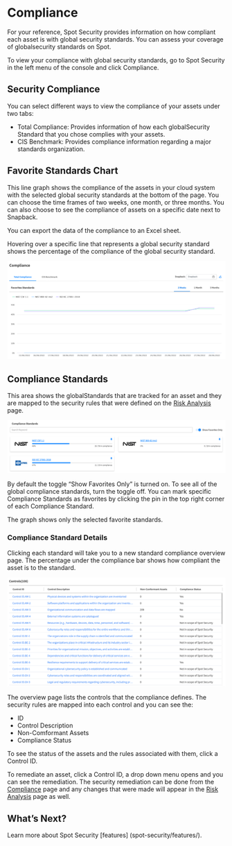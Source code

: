 # Compliance
For your reference, Spot Security provides information on how compliant each asset is with global security standards. You can assess your coverage of globalsecurity standards on Spot.

To view your compliance with global security standards, go to Spot Security in the left menu of the console and click Compliance.

## Security Compliance

You can select different ways to view the compliance of your assets under two tabs:
* Total Compliance: Provides information of how each globalSecurity Standard that you chose complies with your assets.
* CIS Benchmark: Provides compliance information regarding a major standards organization.

## Favorite Standards Chart

This line graph shows the compliance of the assets in your cloud system with the selected global security standards at the bottom of the page. You can choose the time frames of two weeks, one month, or three months. You can also choose to see the compliance of assets on a specific date next to Snapback.

You can export the data of the compliance to an Excel sheet.

Hovering over a specific line that represents a global security standard shows the percentage of the compliance of the global security standard.

<img src="/spot-security/_media/spot-security-compliance1.png" />

## Compliance Standards

This area shows the globalStandards that are tracked for an asset and they are mapped to the security rules that were defined on the [Risk Analysis](spot-security/features/analyze-risks) page.

<img src="/spot-security/_media/spot-security-compliance2.png" />

By default the toggle “Show Favorites Only” is turned on. To see all of the global compliance standards, turn the toggle off. You can mark specific Compliance Standards as favorites by clicking the pin in the top right corner of each Compliance Standard.

The graph shows only the selected favorite standards.

### Compliance Standard Details

Clicking each standard will take you to a new standard compliance overview page. The percentage under the compliance bar shows how compliant the asset is to the standard.

<img src="/spot-security/_media/spot-security-compliance3.png" />

The overview page lists the controls that the compliance defines. The security rules are mapped into each control and you can see the:
* ID
* Control Description
* Non-Comformant Assets
* Compliance Status

To see the status of the assets and the rules associated with them, click a Control ID.

To remediate an asset, click a Control ID, a drop down menu opens and you can see the remediation. The security remediation can be done from the [Compliance](spot-security/features/compliance) page and any changes that were made will appear in the [Risk Analysis](spot-security/features/analyze-risks/) page as well.

## What’s Next?
Learn more about Spot Security [features] (spot-security/features/).
